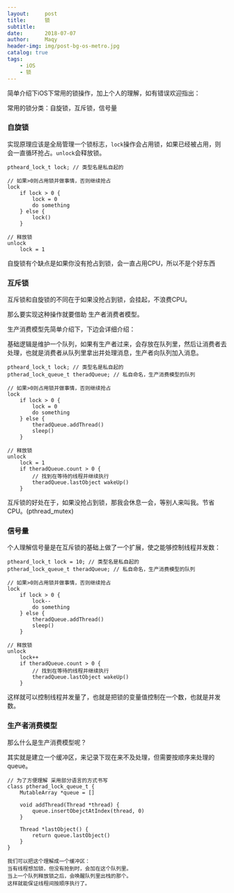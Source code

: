 ```yaml
---
layout:     post
title:      锁
subtitle:   
date:       2018-07-07
author:     Maqy
header-img: img/post-bg-os-metro.jpg
catalog: true
tags:
    - iOS
    - 锁
---
```




简单介绍下iOS下常用的锁操作，加上个人的理解，如有错误欢迎指出：

常用的锁分类：自旋锁，互斥锁，信号量



### 自旋锁

实现原理应该是全局管理一个锁标志，`lock`操作会占用锁，如果已经被占用，则会一直循环抢占。`unlock`会释放锁。

```
ptheard_lock_t lock; // 类型名是私自起的

// 如果>0则占用锁并做事情，否则继续抢占
lock 
	if lock > 0 {
		lock = 0
        do something
	} else {
        lock()
	}
	
// 释放锁
unlock
	lock = 1
```



自旋锁有个缺点是如果你没有抢占到锁，会一直占用CPU，所以不是个好东西



### 互斥锁

互斥锁和自旋锁的不同在于如果没抢占到锁，会挂起，不浪费CPU。

那么要实现这种操作就要借助 生产者消费者模型。

生产消费模型先简单介绍下，下边会详细介绍：

​	基础逻辑是维护一个队列，如果有生产者过来，会存放在队列里，然后让消费者去处理，也就是消费者从队列里拿出并处理消息，生产者向队列加入消息。

```
ptheard_lock_t lock; // 类型名是私自起的
ptherad_lock_queue_t theradQueue; // 私自命名，生产消费模型的队列

// 如果>0则占用锁并做事情，否则继续抢占
lock 
	if lock > 0 {
		lock = 0
        do something
	} else {
        theradQueue.addThread()
        sleep()
	}
	
// 释放锁
unlock
	lock = 1
	if theradQueue.count > 0 {
		// 找到在等待的线程并继续执行
        theradQueue.lastObject wakeUp()
	}
```



互斥锁的好处在于，如果没抢占到锁，那我会休息一会，等别人来叫我。节省CPU。(pthread_mutex)



### 信号量

个人理解信号量是在互斥锁的基础上做了一个扩展，使之能够控制线程并发数：

```
ptheard_lock_t lock = 10; // 类型名是私自起的
ptherad_lock_queue_t theradQueue; // 私自命名，生产消费模型的队列

// 如果>0则占用锁并做事情，否则继续抢占
lock 
	if lock > 0 {
		lock--
        do something
	} else {
        theradQueue.addThread()
        sleep()
	}
	
// 释放锁
unlock
	lock++
	if theradQueue.count > 0 {
		// 找到在等待的线程并继续执行
        theradQueue.lastObject wakeUp()
	}
```

这样就可以控制线程并发量了，也就是把锁的变量值控制在一个数，也就是并发数。



### 生产者消费模型

那么什么是生产消费模型呢？

其实就是建立一个缓冲区，来记录下现在来不及处理，但需要按顺序来处理的queue。

```
// 为了方便理解 采用部分语言的方式书写
class ptherad_lock_queue_t {
    MutableArray *queue = []
    
    void addThread(Thread *thread) {
        queue.insertObejctAtIndex(thread, 0)
    }
    
    Thread *lastObject() {
        return queue.lastObject()
    }
}

我们可以把这个理解成一个缓冲区：
当有线程想加锁，但没有抢到时，会加在这个队列里。
当上一个队列释放锁之后，会唤醒队列里出栈的那个。
这样就能保证线程间按顺序执行了。
```

